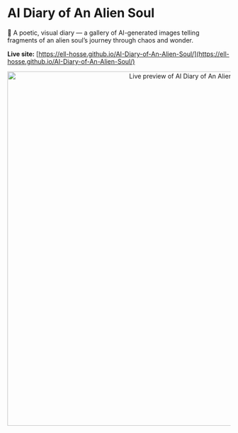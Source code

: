# AI Diary of An Alien Soul

🌌 A poetic, visual diary — a gallery of AI-generated images telling fragments of an alien soul’s journey through chaos and wonder.

**Live site:** [https://ell-hosse.github.io/AI-Diary-of-An-Alien-Soul/](https://ell-hosse.github.io/AI-Diary-of-An-Alien-Soul/)
<p align="center">
  <a href="https://ell-hosse.github.io/AI-Diary-of-An-Alien-Soul/">
    <img
      src="https://image.thum.io/get/maxAge/100/width/2000/crop/800/https://ell-hosse.github.io/AI-Diary-of-An-Alien-Soul/?v=0000013"
      alt="Live preview of AI Diary of An Alien Soul"
      width="800">
  </a>
</p>

